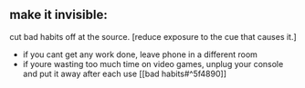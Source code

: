 ## make it invisible:

cut bad habits off at the source. [reduce exposure to the cue that causes it.]
- if you cant get any work done, leave phone in a different room
- if youre wasting too much time on video games, unplug your console and put it away after each use [[bad habits#^5f4890]]
